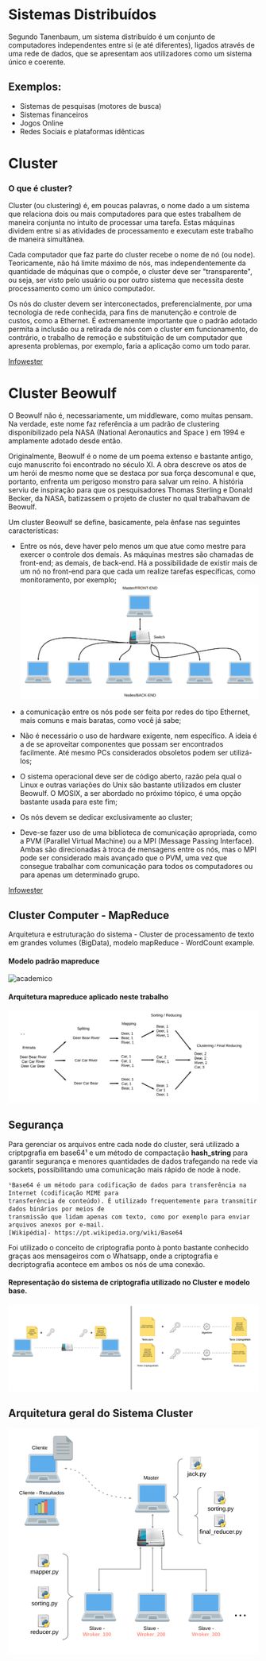 # Sistemas Distribuídos
Segundo Tanenbaum, um sistema distribuído é um conjunto de computadores independentes entre si (e até diferentes), ligados através de uma rede de dados, que se apresentam aos utilizadores como um sistema único e coerente.
## Exemplos:
- Sistemas de pesquisas (motores de busca)
- Sistemas financeiros
- Jogos Online
- Redes Sociais e plataformas idênticas



# Cluster
### O que é cluster?
Cluster (ou clustering) é, em poucas palavras, o nome dado a um sistema que relaciona dois ou mais computadores para que estes trabalhem de maneira conjunta no intuito de processar uma tarefa. Estas máquinas dividem entre si as atividades de processamento e executam este trabalho de maneira simultânea.

Cada computador que faz parte do cluster recebe o nome de nó (ou node). Teoricamente, não há limite máximo de nós, mas independentemente da quantidade de máquinas que o compõe, o cluster deve ser "transparente", ou seja, ser visto pelo usuário ou por outro sistema que necessita deste processamento como um único computador.

Os nós do cluster devem ser interconectados, preferencialmente, por uma tecnologia de rede conhecida, para fins de manutenção e controle de custos, como a Ethernet. É extremamente importante que o padrão adotado permita a inclusão ou a retirada de nós com o cluster em funcionamento, do contrário, o trabalho de remoção e substituição de um computador que apresenta problemas, por exemplo, faria a aplicação como um todo parar.

[Infowester](https://www.infowester.com/cluster.php)

# Cluster Beowulf

O Beowulf não é, necessariamente, um middleware, como muitas pensam. Na verdade, este nome faz referência a um padrão de clustering disponibilizado pela NASA (National Aeronautics and Space ) em 1994 e amplamente adotado desde então.

Originalmente, Beowulf é o nome de um poema extenso e bastante antigo, cujo manuscrito foi encontrado no século XI. A obra descreve os atos de um herói de mesmo nome que se destaca por sua força descomunal e que, portanto, enfrenta um perigoso monstro para salvar um reino. A história serviu de inspiração para que os pesquisadores Thomas Sterling e Donald Becker, da NASA, batizassem o projeto de cluster no qual trabalhavam de Beowulf.

Um cluster Beowulf se define, basicamente, pela ênfase nas seguintes características:

- Entre os nós, deve haver pelo menos um que atue como mestre para exercer o controle dos demais. As máquinas mestres são chamadas de front-end; as demais, de back-end. Há a possibilidade de existir mais de um nó no front-end para que cada um realize tarefas específicas, como monitoramento, por exemplo;
![academico](cluster.png)
- a comunicação entre os nós pode ser feita por redes do tipo Ethernet, mais comuns e mais baratas, como você já sabe;

- Não é necessário o uso de hardware exigente, nem específico. A ideia é a de se aproveitar componentes que possam ser encontrados facilmente. Até mesmo PCs considerados obsoletos podem ser utilizá-los;

- O sistema operacional deve ser de código aberto, razão pela qual o Linux e outras variações do Unix são bastante utilizados em cluster Beowulf. O MOSIX, a ser abordado no próximo tópico, é uma opção bastante usada para este fim;

- Os nós devem se dedicar exclusivamente ao cluster;

- Deve-se fazer uso de uma biblioteca de comunicação apropriada, como a PVM (Parallel Virtual Machine) ou a MPI (Message Passing Interface). Ambas são direcionadas à troca de mensagens entre os nós, mas o MPI pode ser considerado mais avançado que o PVM, uma vez que consegue trabalhar com comunicação para todos os computadores ou para apenas um determinado grupo.

[Infowester](https://www.infowester.com/cluster.php)

## Cluster Computer - MapReduce
Arquitetura e estruturação do sistema - Cluster de processamento de texto em grandes volumes (BigData), modelo mapReduce - WordCount example.
#### Modelo padrão mapreduce
![academico](https://www.todaysoftmag.com/images/articles/tsm33/large/a11.png)
#### Arquitetura mapreduce aplicado neste trabalho
![academico](mapreduce.png)
## Segurança
		
Para gerenciar os arquivos entre cada node do cluster, será utilizado a criptpgrafia em base64¹ e um método de compactação **hash_string** para garantir segurança e menores quantidades de dados trafegando na rede via sockets, possibilitando uma comunicação mais rápido de node à node.

	¹Base64 é um método para codificação de dados para transferência na Internet (codificação MIME para 
	transferência de conteúdo). É utilizado frequentemente para transmitir dados binários por meios de
	transmissão que lidam apenas com texto, como por exemplo para enviar arquivos anexos por e-mail.
	[Wikipédia]- https://pt.wikipedia.org/wiki/Base64

Foi utilizado o conceito de criptografia ponto à ponto bastante conhecido graças aos mensageiros com o Whatsapp, onde a criptografia e decriptografia acontece em ambos os nós de uma conexão.
#### Representação do sistema de criptografia utilizado no Cluster e modelo base.
![academico](cript.png)

## Arquitetura geral do Sistema Cluster
![academico](main.png)
